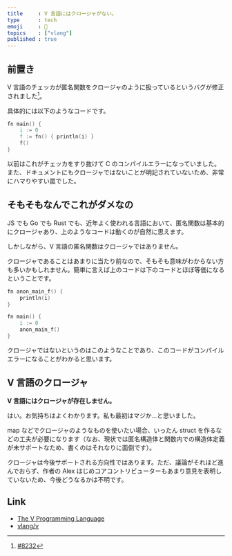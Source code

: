 ```yaml
---
title     : V 言語にはクロージャがない。
type      : tech
emoji     : 🦈
topics    : ["vlang"]
published : true
---
```


## 前置き

V 言語のチェッカが匿名関数をクロージャのように扱っているというバグが修正されました[^1]。

[^1]: [#8232](https://github.com/vlang/v/pull/8232)

具体的には以下のようなコードです。

```v
fn main() {
    i := 0
    f := fn() { println(i) }
    f()
}
```

以前はこれがチェッカをすり抜けて C のコンパイルエラーになっていました。また、ドキュメントにもクロージャではないことが明記されていないため、非常にハマりやすい罠でした。


## そもそもなんでこれがダメなの

JS でも Go でも Rust でも、近年よく使われる言語において、匿名関数は基本的にクロージャあり、上のようなコードは動くのが自然に思えます。

しかしながら、V 言語の匿名関数はクロージャではありません。

クロージャであることはあまりに当たり前なので、そもそも意味がわからない方も多いかもしれません。簡単に言えば上のコードは下のコードとほぼ等価になるということです。

```v
fn anon_main_f() {
    println(i)
}

fn main() {
    i := 0
    anon_main_f()
}
```

クロージャではないというのはこのようなことであり、このコードがコンパイルエラーになることがわかると思います。


## V 言語のクロージャ

**V 言語にはクロージャが存在しません。**

はい。お気持ちはよくわかります。私も最初はマジか…と思いました。

map などでクロージャのようなものを使いたい場合、いったん struct を作るなどの工夫が必要になります（なお、現状では匿名構造体と関数内での構造体定義が未サポートなため、書くのはそれなりに面倒です）。

クロージャは今後サポートされる方向性ではあります。ただ、議論がそれほど進んでおらず、作者の Alex はじめコアコントリビューターもあまり意見を表明していないため、今後どうなるかは不明です。

## Link

- [The V Programming Language](https://vlang.io)
- [vlang/v](https://github.com/vlang/v)
